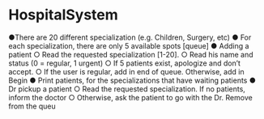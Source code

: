 # HospitalSystem
●There are 20 different specialization (e.g. Children, Surgery, etc)
● For each specialization, there are only 5 available spots [queue]
● Adding a patient
○ Read the requested specialization [1-20].
○ Read his name and status (0 = regular, 1 urgent)
○ If 5 patients exist, apologize and don’t accept.
○ If the user is regular, add in end of queue. Otherwise, add in Begin
● Print patients, for the specializations that have waiting patients 
● Dr pickup a patient
○ Read the requested specialization. If no patients, inform the doctor
○ Otherwise, ask the patient to go with the Dr. Remove from the queu

